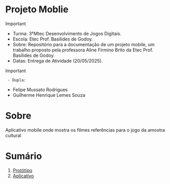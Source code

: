 # Projeto Moblie
>[!Important]
>- Turma: 3°Mtec Desenvolvimento de Jogos Digitais.
>- Escola: Etec Prof. Basilides de Godoy.
>- Sobre: Repositório para a documentação de um projeto mobile, um trabalho proposto pela professora Aline Firmino Brito da Etec Prof. Basilides de Godoy.
>- Datas: Entrega de Atividade (20/05/2025).

>[!Important]
 > ` - Dupla:`
>- Felipe Mussato Rodrigues
>- Guilherme Henrique Lemes Souza


# Sobre

Aplicativo mobile onde mostra os filmes referências para o jogo da amostra cultural 

# Sumário

1. [Protótipo](https://github.com/lipeoo/MobileFilme/wiki/Protótipo)<br>
2. [Aplicativo](https://github.com/lipeoo/MobileFilme/wiki/Aplicativo)<br>
